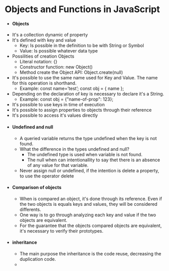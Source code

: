 # Objects and Functions in JavaScript

- #### Objects
 - It's a collection dynamic of property
 - It's defined with key and value
   - Key: Is possible in the definition to be with String or Symbol
   - Value: Is possible whatever data type
 - Possilities of creation Objects
   - Literal notation: {}
   - Constructor function: new Object()
   - Method create the Object API: Object.create(null)
 - It's possible to use the same name used for Key and Value. The name for this operation is shorthand.
   - Example:  const name=’test’; const obj = { name };
 - Depending on the declaration of key is necessary to declare it's a String.
   - Example: const obj = {"name-of-prop": 123};
 - It's possible to use keys in time of execution
 - It's possible to assign properties to objects through their reference
 - It's possible to access it's values directly
 - #### Undefined and null
   - A queried variable returns the type undefined when the key is not found.
   - What the difference in the types undefined and null?
     - The undefined type is used when variable is not found.
     - The null when can intentionallity to say thet there is an absence of any value for that variable.
   - Never assign null or undefined, if the intention is delete a property, to use the operator delete
 - #### Comparison of objects
   - When is compared an object, it's done through its reference. Even if the two objects is equals keys and values, they will be considered differents.
   - One way is to go through analyzing each key and value if the two objects are equivalent.
   - For the guarantee that the objects compared objects are equivalent, it's necessary to verify their prototypes.
 - #### inheritance
   - The main purpose the inheritance is the code reuse, decreasing the duplication code.
   - 
